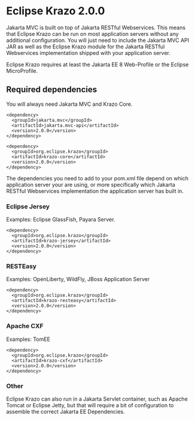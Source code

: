 # Eclipse Krazo 2.0.0

Jakarta MVC is built on top of Jakarta RESTful Webservices. This means that Eclipse Krazo can be run on most application servers without any additional configuration. You will just need to include the Jakarta MVC API JAR as well as the Eclipse Krazo module for the Jakarta RESTful Webservices implementation shipped with your application server.

Eclipse Krazo requires at least the Jakarta EE 8 Web-Profile or the Eclipse MicroProfile.

## Required dependencies

You will always need Jakarta MVC and Krazo Core.

```
<dependency>
  <groupId>jakarta.mvc</groupId>
  <artifactId>jakarta.mvc-api</artifactId>
  <version>2.0.0</version>
</dependency>

<dependency>
  <groupId>org.eclipse.krazo</groupId>
  <artifactId>krazo-core</artifactId>
  <version>2.0.0</version>
</dependency>
```

The dependencies you need to add to your pom.xml file depend on which application server your are using, or more
specifically which Jakarta RESTful Webservices implementation the application server has built in.

### Eclipse Jersey

Examples: Eclipse GlassFish, Payara Server.

```
<dependency>
  <groupId>org.eclipse.krazo</groupId>
  <artifactId>krazo-jersey</artifactId>
  <version>2.0.0</version>
</dependency>
```

### RESTEasy

Examples: OpenLiberty, WildFly, JBoss Application Server

```
<dependency>
  <groupId>org.eclipse.krazo</groupId>
  <artifactId>krazo-resteasy</artifactId>
  <version>2.0.0</version>
</dependency>
```

### Apache CXF

Examples: TomEE

```
<dependency>
  <groupId>org.eclipse.krazo</groupId>
  <artifactId>krazo-cxf</artifactId>
  <version>2.0.0</version>
</dependency>
```

### Other

Eclipse Krazo can also run in a Jakarta Servlet container, such as Apache Tomcat or Eclipse Jetty, but that will require a bit of configuration to assemble the correct Jakarta EE Dependencies.
